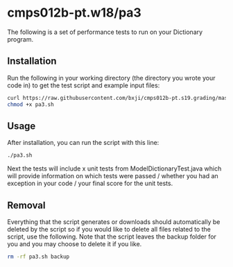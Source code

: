 # cmps012b-pt.w18/pa3

The following is a set of performance tests to run on your Dictionary program.

## Installation

Run the following in your working directory (the directory you wrote your code
in) to get the test script and example input files:

```bash
curl https://raw.githubusercontent.com/bxji/cmps012b-pt.s19.grading/master/pa3/pa3.sh > pa3.sh
chmod +x pa3.sh
```

## Usage

After installation, you can run the script with this line:

```bash
./pa3.sh
```

Next the tests will include x unit tests from ModelDictionaryTest.java which
will provide information on which tests were passed / whether you had an
exception in your code / your final score for the unit tests.

## Removal

Everything that the script generates or downloads should automatically be
deleted by the script so if you would like to delete all files related to the
script, use the following. Note that the script leaves the backup folder for you
and you may choose to delete it if you like.

```bash
rm -rf pa3.sh backup
```

